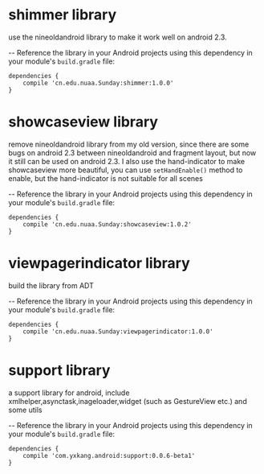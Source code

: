 # shimmer library

use the nineoldandroid library to make it work well on android 2.3. 

--
Reference the library in your Android projects using this dependency in your module's  `build.gradle`  file:

```Gradle
dependencies {
    compile 'cn.edu.nuaa.Sunday:shimmer:1.0.0'
}
```

# showcaseview library

remove nineoldandroid library from my old version, since there are some bugs on android 2.3 between nineoldandroid and fragment layout, but now it still can be used on android 2.3. I also use the hand-indicator to make showcaseview more beautiful, you can use `setHandEnable()` method to enable, but the hand-indicator is not suitable for all scenes

--
Reference the library in your Android projects using this dependency in your module's  `build.gradle`  file:

```Gradle
dependencies {
    compile 'cn.edu.nuaa.Sunday:showcaseview:1.0.2'
}
```

# viewpagerindicator library 

build the library from ADT

--
Reference the library in your Android projects using this dependency in your module's  `build.gradle`  file:

```Gradle
dependencies {
    compile 'cn.edu.nuaa.Sunday:viewpagerindicator:1.0.0'
}
```

# support library

a support library for android, include xmlhelper,asynctask,inageloader,widget (such as GestureView etc.) and some utils

--
Reference the library in your Android projects using this dependency in your module's  `build.gradle`  file:

```Gradle
dependencies {
    compile 'com.yxkang.android:support:0.0.6-beta1'
}
```
